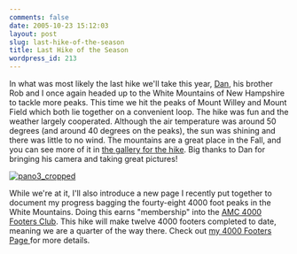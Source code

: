 ```yaml
---
comments: false
date: 2005-10-23 15:12:03
layout: post
slug: last-hike-of-the-season
title: Last Hike of the Season
wordpress_id: 213
---
```


In what was most likely the last hike we'll take this year, [Dan](http://www.littlebigmind.com), his brother Rob and I once again headed up to the White Mountains of New Hampshire to tackle more peaks. This time we hit the peaks of Mount Willey and Mount Field which both lie together on a convenient loop. The hike was fun and the weather largely cooperated. Although the air temperature was around 50 degrees (and around 40 degrees on the peaks), the sun was shining and there was little to no wind. The mountains are a great place in the Fall, and you can see more of it in [the gallery for the hike](http://www.flickr.com/photos/geldmacher/sets/72157594560549263/). Big thanks to Dan for bringing his camera and taking great pictures!

[![pano3_cropped](http://farm1.static.flickr.com/126/404987460_8525ce7b22.jpg)](http://www.flickr.com/photos/geldmacher/404987460/)

While we're at it, I'll also introduce a new page I recently put together to document my progress bagging the fourty-eight 4000 foot peaks in the White Mountains. Doing this earns "membership" into the [AMC 4000 Footers Club](http://www.amc4000footer.org). This hike will make twelve 4000 footers completed to date, meaning we are a quarter of the way there. Check out [my 4000 Footers Page ](http://www.geldmacher.net/index.php/4000-footers/)for more details.
